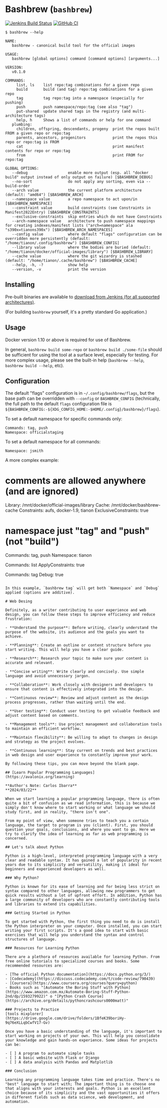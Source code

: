 # Bashbrew (`bashbrew`)


[![Jenkins Build Status](https://doi-janky.infosiftr.net/job/bashbrew/job/master/badge/icon?subject=Jenkins)](https://doi-janky.infosiftr.net/job/bashbrew/job/master/) [![GitHub CI](https://github.com/docker-library/bashbrew/workflows/GitHub%20CI/badge.svg?branch=master&event=push)](https://github.com/docker-library/bashbrew/actions?query=workflow%3A%22GitHub+CI%22)


`$ bashbrew --help`

```console
NAME:
   bashbrew - canonical build tool for the official images

USAGE:
   bashbrew [global options] command [command options] [arguments...]

VERSION:
   v0.1.0

COMMANDS:
     list, ls    list repo:tag combinations for a given repo
     build       build (and tag) repo:tag combinations for a given repo
     tag         tag repo:tag into a namespace (especially for pushing)
     push        push namespace/repo:tag (see also "tag")
     put-shared  update shared tags in the registry (and multi-architecture tags)
     help, h     Shows a list of commands or help for one command
   plumbing:
     children, offspring, descendants, progeny  print the repos built FROM a given repo or repo:tag
     parents, ancestors, progenitors            print the repos this repo or repo:tag is FROM
     cat                                        print manifest contents for repo or repo:tag
     from                                       print FROM for repo:tag

GLOBAL OPTIONS:
   --debug                  enable more output (esp. all "docker build" output instead of only output on failure) [$BASHBREW_DEBUG]
   --no-sort                do not apply any sorting, even via --build-order
   --arch value             the current platform architecture (default: "amd64") [$BASHBREW_ARCH]
   --namespace value        a repo namespace to act upon/in [$BASHBREW_NAMESPACE]
   --constraint value       build constraints (see Constraints in Manifest2822Entry) [$BASHBREW_CONSTRAINTS]
   --exclusive-constraints  skip entries which do not have Constraints
   --arch-namespace value   architecture to push namespace mappings for creating indexes/manifest lists ("arch=namespace" ala "s390x=tianons390x") [$BASHBREW_ARCH_NAMESPACES]
   --config value           where default "flags" configuration can be overridden more persistently (default: "/home/tianon/.config/bashbrew") [$BASHBREW_CONFIG]
   --library value          where the bodies are buried (default: "/home/tianon/docker/official-images/library") [$BASHBREW_LIBRARY]
   --cache value            where the git wizardry is stashed (default: "/home/tianon/.cache/bashbrew") [$BASHBREW_CACHE]
   --help, -h, -?           show help
   --version, -v            print the version
```

## Installing

Pre-built binaries are available to [download from Jenkins (for all supported architectures)](https://doi-janky.infosiftr.net/job/bashbrew/job/master/lastSuccessfulBuild/artifact/).

(For building `bashbrew` yourself, it's a pretty standard Go application.)

## Usage

Docker version 1.10 or above is required for use of Bashbrew.

In general, `bashbrew build some-repo` or `bashbrew build ./some-file` should be sufficient for using the tool at a surface level, especially for testing. For more complex usage, please see the built-in help (`bashbrew --help`, `bashbrew build --help`, etc).

## Configuration

The default "flags" configuration is in `~/.config/bashbrew/flags`, but the base path can be overridden with `--config` or `BASHBREW_CONFIG` (technically, the full path to the default `flags` configuration file is `${BASHBREW_CONFIG:-${XDG_CONFIG_HOME:-$HOME/.config}/bashbrew}/flags`).

To set a default namespace for specific commands only:

```
Commands: tag, push
Namespace: officialstaging
```

To set a default namespace for all commands:

```
Namespace: jsmith
```

A more complex example:

# comments are allowed anywhere (and are ignored)
Library: /mnt/docker/official-images/library
Cache: /mnt/docker/bashbrew-cache
Constraints: aufs, docker-1.9, tianon
ExclusiveConstraints: true

# namespace just "tag" and "push" (not "build")
Commands: tag, push
Namespace: tianon

Commands: list
ApplyConstraints: true

Commands: tag
Debug: true
```

In this example, `bashbrew tag` will get both `Namespace` and `Debug` applied (options are additive).

# Web Desing

Definitely, as a writer contributing to user experience and web design, you can follow these steps to improve efficiency and reduce frustration:

- **Understand the purpose**: Before writing, clearly understand the purpose of the website, its audience and the goals you want to achieve.

- **Planning**: Create an outline or content structure before you start writing. This will help you have a clear guide.

- **Research**: Research your topic to make sure your content is accurate and relevant.

- **Concise writing**: Write clearly and concisely. Use simple language and avoid unnecessary jargon.

- **Collaboration**: Work closely with designers and developers to ensure that content is effectively integrated into the design.

- **Continuous review**: Review and adjust content as the design process progresses, rather than waiting until the end.

- **User testing**: Conduct user testing to get valuable feedback and adjust content based on comments.

- **Management tools**: Use project management and collaboration tools to maintain an efficient workflow.

- **Maintain flexibility**: Be willing to adapt to changes in design and strategy as the project evolves.

- **Continuous learning**: Stay current on trends and best practices in web design and user experience to constantly improve your work.

By following these tips, you can move beyond the blank page.

## [Learn Popular Programming Languages](https://avalonix.org/learning)

**Author's Note: Carlos Ibarra**
**2024/03/22**

When we start learning a popular programming language, there is often quite a bit of confusion as we read information, this is because we simply don't know where to start working or what language we should study first, and in reality, "there isn't one". 

From my point of view, when someone tries to teach you a certain language, the target to program is you (client). First, you should question your goals, conclusions, and where you want to go. Here we try to clarify the idea of learning as far as web programming is concerned.

## Let's talk about Python

Python is a high-level, interpreted programming language with a very clear and readable syntax. It has gained a lot of popularity in recent years due to its simplicity and versatility, making it ideal for beginners and experienced developers as well.

### Why Python?

Python is known for its ease of learning and for being less strict on syntax compared to other languages, allowing new programmers to get quick results without a lot of upfront effort. In addition, Python has a large community of developers who are constantly contributing tools and libraries to extend its capabilities.

### Getting Started in Python

To get started with Python, the first thing you need to do is install the Python interpreter on your computer. Once installed, you can start writing your first scripts. It's a good idea to start with basic exercises that will help you understand the syntax and control structures of language.

### Resources for Learning Python

There are a plethora of resources available for learning Python. From free online tutorials to specialized courses and books. Some recommended resources are:

- [The official Python documentation](https://docs.python.org/3/)
- [Codecademy](https://discuss.codecademy.com/t/code-review/790439) 
- [Coursera](https://www.coursera.org/courses?query=python) 
- Books such as "[Automate the Boring Stuff with Python](https://www.amazon.com.mx/Automate-Boring-Stuff-Python-2nd/dp/1593279922)" o "[Python Crash Course](https://archive.org/details/pythoncrashcours0000matt)"

### Projects to Practice
[tools mixplorer](https://drive.google.com/drive/folders/1BfeK39boriHy-9q76eXLLqbCwfV17-Gv)

Once you have a basic understanding of the language, it's important to start working on projects of your own. This will help you consolidate your knowledge and gain hands-on experience. Some ideas for projects can be:

- [ ] A program to automate simple tasks
- [ ] A basic website with Flask or Django
- [ ] A data analysis with Pandas and Matplotlib

### Conclusion

Learning any programming language takes time and practice. There's no "best" language to start with; The important thing is to choose one that aligns with your interests and goals. Python is an excellent choice because of its simplicity and the vast opportunities it offers in different fields such as data science, web development, and automation.
